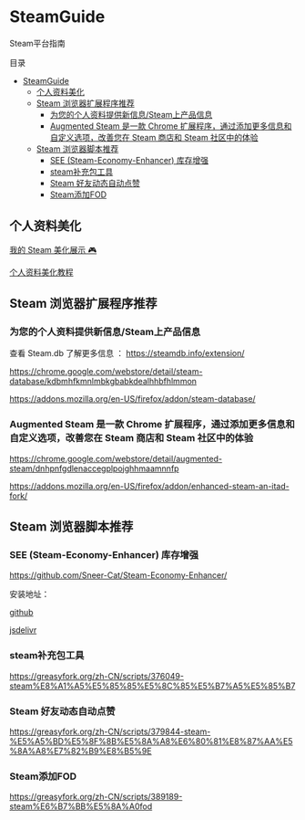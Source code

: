 # SteamGuide

Steam平台指南

目录

- [SteamGuide](#steamguide)
  - [个人资料美化](#个人资料美化)
  - [Steam 浏览器扩展程序推荐](#steam-浏览器扩展程序推荐)
    - [为您的个人资料提供新信息/Steam上产品信息](#为您的个人资料提供新信息steam上产品信息)
    - [Augmented Steam 是一款 Chrome 扩展程序，通过添加更多信息和自定义选项，改善您在 Steam 商店和 Steam 社区中的体验](#augmented-steam-是一款-chrome-扩展程序通过添加更多信息和自定义选项改善您在-steam-商店和-steam-社区中的体验)
  - [Steam 浏览器脚本推荐](#steam-浏览器脚本推荐)
    - [SEE (Steam-Economy-Enhancer) 库存增强](#see-steam-economy-enhancer-库存增强)
    - [steam补充包工具](#steam补充包工具)
    - [Steam 好友动态自动点赞](#steam-好友动态自动点赞)
    - [Steam添加FOD](#steam添加fod)

## 个人资料美化

[我的 Steam 美化展示 🎮](https://steamcommunity.com/id/XTxiaotong)

[个人资料美化教程](Docs/Profile-Beautify.md)

## Steam 浏览器扩展程序推荐

### 为您的个人资料提供新信息/Steam上产品信息

查看 Steam.db 了解更多信息 ： <https://steamdb.info/extension/>

<https://chrome.google.com/webstore/detail/steam-database/kdbmhfkmnlmbkgbabkdealhhbfhlmmon>

<https://addons.mozilla.org/en-US/firefox/addon/steam-database/>

### Augmented Steam 是一款 Chrome 扩展程序，通过添加更多信息和自定义选项，改善您在 Steam 商店和 Steam 社区中的体验

<https://chrome.google.com/webstore/detail/augmented-steam/dnhpnfgdlenaccegplpojghhmaamnnfp>

<https://addons.mozilla.org/en-US/firefox/addon/enhanced-steam-an-itad-fork/>

## Steam 浏览器脚本推荐

### SEE (Steam-Economy-Enhancer) 库存增强

<https://github.com/Sneer-Cat/Steam-Economy-Enhancer/>

安装地址：

[github](https://github.com/Sneer-Cat/Steam-Economy-Enhancer/raw/master/code.user.js)

[jsdelivr](https://cdn.jsdelivr.net/gh/Sneer-Cat/Steam-Economy-Enhancer/code.user.js)

### steam补充包工具

<https://greasyfork.org/zh-CN/scripts/376049-steam%E8%A1%A5%E5%85%85%E5%8C%85%E5%B7%A5%E5%85%B7>

### Steam 好友动态自动点赞

<https://greasyfork.org/zh-CN/scripts/379844-steam-%E5%A5%BD%E5%8F%8B%E5%8A%A8%E6%80%81%E8%87%AA%E5%8A%A8%E7%82%B9%E8%B5%9E>

### Steam添加FOD

<https://greasyfork.org/zh-CN/scripts/389189-steam%E6%B7%BB%E5%8A%A0fod>
